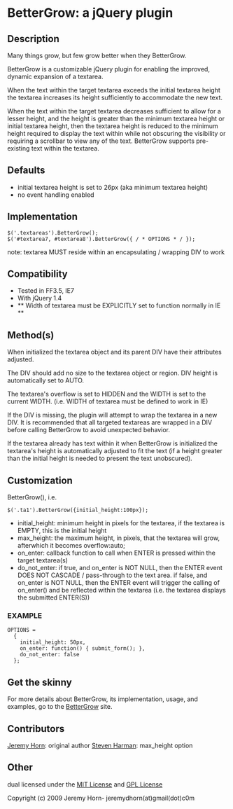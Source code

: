 # BetterGrow: a jQuery plugin

## Description

Many things grow, but few grow better when they BetterGrow.
		 
BetterGrow is a customizable jQuery plugin for enabling the improved, dynamic expansion of a textarea.  

When the text within the target textarea exceeds the initial textarea height the textarea increases its height sufficiently to accommodate the new text.

When the text within the target textarea decreases sufficient to allow for a lesser height, and the height is greater than the minimum textarea height or initial textarea height, then the textarea height is reduced to the minimum height required to display the text within while not obscuring the visibility or requiring a scrollbar to view any of the text.  BetterGrow supports pre-existing text within the textarea.

## Defaults
- initial textarea height is set to 26px (aka minimum textarea height)
- no event handling enabled
	
## Implementation

    $('.textareas').BetterGrow();
    $('#textarea7, #textarea8').BetterGrow({ / * OPTIONS * / });

note: textarea MUST reside within an encapsulating / wrapping DIV to work

## Compatibility

- Tested in FF3.5, IE7
- With jQuery 1.4
- ** Width of textarea must be EXPLICITLY set to function normally in IE **

## Method(s)
When initialized the textarea object and its parent DIV have their attributes adjusted.

The DIV should add no size to the textarea object or region.  DIV height is automatically set to AUTO.

The textarea's overflow is set to HIDDEN and the WIDTH is set to the current WIDTH. (i.e. WIDTH of textarea must be defined to work in IE)

If the DIV is missing, the plugin will attempt to wrap the textarea in a new DIV.  It is recommended that all targeted textareas are wrapped in a DIV before calling BetterGrow to avoid unexpected behavior.

If the textarea already has text within it when BetterGrow is initialized the textarea's height is automatically adjusted to fit the text (if a height greater than the initial height is needed to present the text unobscured).

## Customization

BetterGrow(<OPTIONS>), i.e.

    $('.ta1').BetterGrow({initial_height:100px});

- initial_height: minimum height in pixels for the textarea, if the textarea is EMPTY, this is the initial height
- max_height: the maximum height, in pixels, that the textarea will grow, afterwhich it becomes overflow:auto;
- on_enter: callback function to call when ENTER is pressed within the target textarea(s)
- do_not_enter: if true, and on_enter is NOT NULL, then the ENTER event DOES NOT CASCADE / pass-through to the text area.  if false, and on_enter is NOT NULL, then the ENTER event will trigger the calling of on_enter() and be reflected within the textarea (i.e. the textarea displays the submitted ENTER(S))

### EXAMPLE
    OPTIONS = 
      {
        initial_height: 50px,
        on_enter: function() { submit_form(); },
        do_not_enter: false
      };

## Get the skinny

For more details about BetterGrow, its implementation, usage, and examples, go to the [BetterGrow](http://tpgblog.com/BetterGrow/) site.

## Contributors

[Jeremy Horn](http://tpgblog.com): original author
[Steven Harman](http://stevenharman.net): max_height option

## Other

dual licensed under the [MIT License](http://www.opensource.org/licenses/mit-license.php) and [GPL License](http://opensource.org/licenses/gpl-3.0.html)

Copyright (c) 2009 Jeremy Horn- jeremydhorn(at)gmail(dot)c0m

